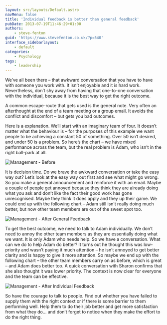 ```yaml
---
layout: src/layouts/Default.astro
navMenu: false
title: 'Individual feedback is better than general feedback'
pubDate: 2013-07-19T11:46:29+01:00
authors:
    - steve-fenton
guid: 'https://www.stevefenton.co.uk/?p=540'
interface_sidebarlayout:
    - default
categories:
    - Psychology
tags:
    - leadership
---
```


We’ve all been there – that awkward conversation that you have to have with someone you work with. It isn’t enjoyable and it is hard work. Nevertheless, don’t shy away from having that one-to-one conversation with the individual, because it is the best way to get the right outcome.

A common escape-route that gets used is the general note. Very often an afterthought at the end of a team meeting or a group email. It avoids the conflict and discomfort – but gets you bad outcomes.

Here is a explanation. We’ll start with an imaginary team of four. It doesn’t matter what the behaviour is – for the purposes of this example we want people to be achieving a constant 50 of something. Over 50 isn’t desired, and under 50 is a problem. So here’s the chart – we have mixed performance across the team, but the real problem is Adam, who isn’t in the right ball-park at all.

![Management - Before](/img/2015/07/management-before1.png)

It is decision time. Do we brave the awkward conversation or take the easy way out? Let’s look at the easy way out first and see what might go wrong. So you make a general announcement and reinforce it with an email. Maybe a couple of people get annoyed because they think they are already doing what you ask and don’t like the fact their good work has gone unrecognised. Maybe they think it does apply and they up their game. We could end up with the following chart – Adam still isn’t really doing much better, but now other team members are out of the sweet spot too.

![Management - After General Feedback](/img/2015/07/management-after-general1.png)

To get the best outcome, we need to talk to Adam individually. We don’t need to annoy the other team members as they are essentially doing what we want. It is only Adam who needs help. So we have a conversation. What can we do to help Adam do better? It turns out he thought this was low-priority and wasn’t paying it much attention – he isn’t annoyed to get better clarity and is happy to give it more attention. So maybe we end up with the following chart – the other team members carry on as before, which is great – and Adam does better too. A quick conversation with Sharon confirms that she also thought it was lower priority. The context is now clear for everyone and the team can be effective.

![Management - After Individual Feedback](/img/2015/07/management-after-individual1.png)

So have the courage to talk to people. Find out whether you have failed to supply them with the right context or if there is some barrier to them performing well. Help them to do their job better and get more satisfaction from what they do… and don’t forget to notice when they make the effort to do the right thing.
